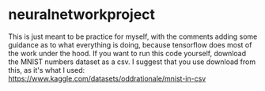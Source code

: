 # neuralnetworkproject
This is just meant to be practice for myself, with the comments adding some guidance as to what everything is doing, because tensorflow does most of the work under the hood.
If you want to run this code yourself, download the MNIST numbers dataset as a csv. I suggest that you use download from this, as it's what I used: https://www.kaggle.com/datasets/oddrationale/mnist-in-csv
